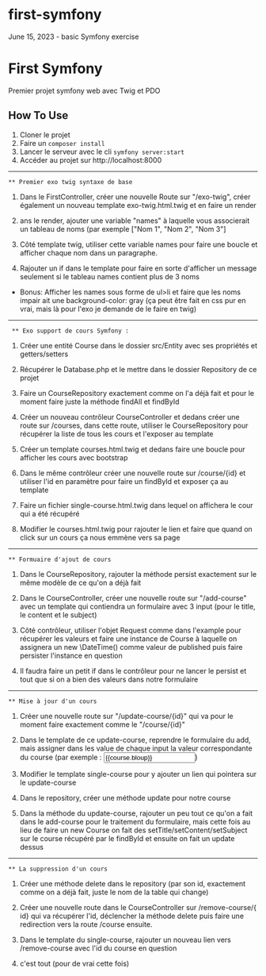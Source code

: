# first-symfony
June 15, 2023 - basic Symfony exercise

 # First Symfony
 Premier projet symfony web avec Twig et PDO

 ## How To Use
 1. Cloner le projet
 2. Faire un `composer install`
 3. Lancer le serveur avec le cli `symfony server:start`
 4. Accéder au projet sur http://localhost:8000
 ------------------------

    ** Premier exo twig syntaxe de base
1. Dans le FirstController, créer une nouvelle Route sur "/exo-twig", créer également un nouveau template exo-twig.html.twig et en faire un render
	
2. ans le render, ajouter une variable "names" à laquelle vous associerait un tableau de noms (par exemple ["Nom 1", "Nom 2", "Nom 3"]
	
3. Côté template twig, utiliser cette variable names pour faire une boucle et afficher chaque nom dans un paragraphe.
4. Rajouter un if dans le template pour faire en sorte d'afficher un message seulement si le tableau 
names contient plus de 3 noms

* Bonus: Afficher les names sous forme de ul>li et faire que les noms impair ait une background-color: gray (ça peut être fait en css pur en vrai, mais là pour l'exo je demande de le faire en twig)

 ------------------------
     ** Exo support de cours Symfony :
	
1. Créer une entité Course dans le dossier src/Entity avec ses propriétés et getters/setters
	
2. Récupérer le Database.php et le mettre dans le dossier Repository de ce projet
	
3. Faire un CourseRepository exactement comme on l'a déjà fait et pour le moment faire juste la méthode findAll et findById
	
4. Créer un nouveau contrôleur CourseController et dedans créer une route sur /courses, dans cette route, utiliser le CourseRepository pour récupérer la liste de tous les cours et l'exposer au template
	
5. Créer un template courses.html.twig et dedans faire une boucle pour afficher les cours avec bootstrap
	
6. Dans le même contrôleur créer une nouvelle route sur /course/{id} et utiliser l'id en paramètre pour faire un findById et exposer ça au template
	
7. Faire un fichier single-course.html.twig dans lequel on affichera le cour qui a été récupéré
	
8. Modifier le courses.html.twig pour rajouter le lien et faire que quand on click sur un cours ça nous emmène vers sa page

 ------------------------
    ** Formuaire d'ajout de cours


	
1. Dans le CourseRepository, rajouter la méthode persist exactement sur le même modèle de ce qu'on a déjà fait
	
2. Dans le CourseController, créer une nouvelle route sur "/add-course" avec un template qui contiendra un formulaire avec 3 input (pour le title, le content et le subject)
	
3. Côté contrôleur, utiliser l'objet Request comme dans l'example pour récupérer les valeurs et faire une instance de Course à laquelle on assignera un new \DateTime() comme valeur de published puis faire persister l'instance en question
	
4. Il faudra faire un petit if dans le contrôleur pour ne lancer le persist et tout que si on a bien des valeurs dans notre formulaire

<!-- Pour info, vous pouvez faire un $request->request->all() pour récupérer toutes les valeurs du formulaire sous forme de tableau associatif (dans mon exemple je pourrais faire $formData = $request->request->all(); et récupérer la valeur de mon input avec $formData['truc']  ) -->

 ------------------------
    ** Mise à jour d'un cours

1. Créer une nouvelle route sur "/update-course/{id}" qui va pour le moment faire exactement comme le "/course/{id}"
	
2. Dans le template de ce update-course, reprendre le formulaire du add, mais assigner dans les value de chaque input la valeur correspondante du course 
(par exemple : <input name="bloup" value="{{course.bloup}}">)
	
3. Modifier le template single-course pour y ajouter un lien qui pointera sur le update-course
	
4. Dans le repository, créer une méthode update pour notre course
	
5. Dans la méthode du update-course, rajouter un peu tout ce qu'on a fait dans le add-course pour le traitement du formulaire, mais cette fois au lieu de faire un new Course on fait des setTitle/setContent/setSubject sur le course récupéré par le findById et ensuite on fait un update dessus

 ------------------------
    ** La suppression d'un cours
	
1. Créer une méthode delete dans le repository (par son id, exactement comme on a déjà fait, juste le nom de la table qui change)
	
2. Créer une nouvelle route dans le CourseController sur /remove-course/{​​​​​​​​​​id}​​​​​​​​​​ qui va récupérer l'id, déclencher la méthode delete puis faire une redirection vers la route /course ensuite.
	
3. Dans le template du single-course, rajouter un nouveau lien vers /remove-course avec l'id du course en question
	
4. c'est tout (pour de vrai cette fois)


